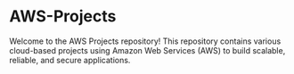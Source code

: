 # AWS-Projects
Welcome to the AWS Projects repository! This repository contains various cloud-based projects using Amazon Web Services (AWS) to build scalable, reliable, and secure applications.
